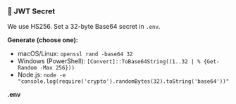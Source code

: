 ### 🔐 JWT Secret
We use HS256. Set a 32-byte Base64 secret in `.env`.

**Generate (choose one):**
- macOS/Linux: `openssl rand -base64 32`
- Windows (PowerShell): `[Convert]::ToBase64String((1..32 | % {Get-Random -Max 256}))`
- Node.js: `node -e "console.log(require('crypto').randomBytes(32).toString('base64'))"`

**.env**
